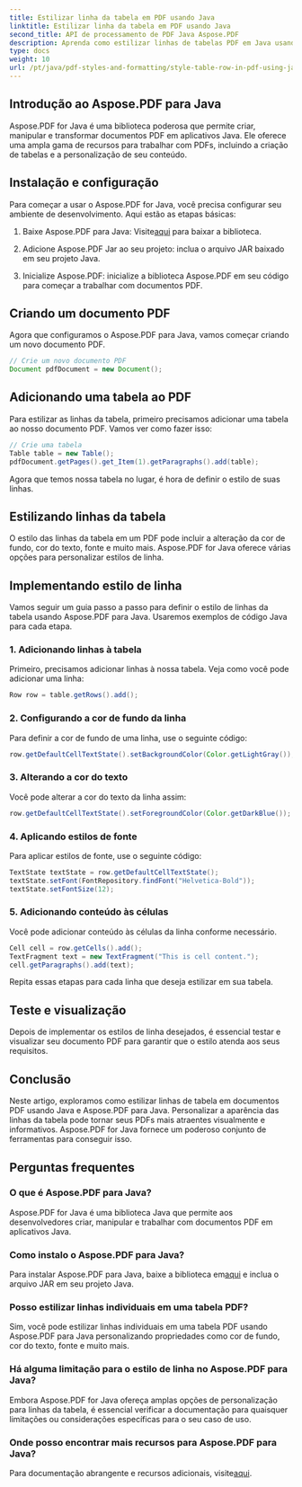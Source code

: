 ```yaml
---
title: Estilizar linha da tabela em PDF usando Java
linktitle: Estilizar linha da tabela em PDF usando Java
second_title: API de processamento de PDF Java Aspose.PDF
description: Aprenda como estilizar linhas de tabelas PDF em Java usando Aspose.PDF para Java. Personalize cores, adicione bordas e muito mais neste guia completo.
type: docs
weight: 10
url: /pt/java/pdf-styles-and-formatting/style-table-row-in-pdf-using-java/
---
```


## Introdução ao Aspose.PDF para Java

Aspose.PDF for Java é uma biblioteca poderosa que permite criar, manipular e transformar documentos PDF em aplicativos Java. Ele oferece uma ampla gama de recursos para trabalhar com PDFs, incluindo a criação de tabelas e a personalização de seu conteúdo.

## Instalação e configuração

Para começar a usar o Aspose.PDF for Java, você precisa configurar seu ambiente de desenvolvimento. Aqui estão as etapas básicas:

1.  Baixe Aspose.PDF para Java: Visite[aqui](https://releases.aspose.com/pdf/java/) para baixar a biblioteca.

2. Adicione Aspose.PDF Jar ao seu projeto: inclua o arquivo JAR baixado em seu projeto Java.

3. Inicialize Aspose.PDF: inicialize a biblioteca Aspose.PDF em seu código para começar a trabalhar com documentos PDF.

## Criando um documento PDF

Agora que configuramos o Aspose.PDF para Java, vamos começar criando um novo documento PDF.

```java
// Crie um novo documento PDF
Document pdfDocument = new Document();
```

## Adicionando uma tabela ao PDF

Para estilizar as linhas da tabela, primeiro precisamos adicionar uma tabela ao nosso documento PDF. Vamos ver como fazer isso:

```java
// Crie uma tabela
Table table = new Table();
pdfDocument.getPages().get_Item(1).getParagraphs().add(table);
```

Agora que temos nossa tabela no lugar, é hora de definir o estilo de suas linhas.

## Estilizando linhas da tabela

O estilo das linhas da tabela em um PDF pode incluir a alteração da cor de fundo, cor do texto, fonte e muito mais. Aspose.PDF for Java oferece várias opções para personalizar estilos de linha.

## Implementando estilo de linha

Vamos seguir um guia passo a passo para definir o estilo de linhas da tabela usando Aspose.PDF para Java. Usaremos exemplos de código Java para cada etapa.

### 1. Adicionando linhas à tabela

Primeiro, precisamos adicionar linhas à nossa tabela. Veja como você pode adicionar uma linha:

```java
Row row = table.getRows().add();
```

### 2. Configurando a cor de fundo da linha

Para definir a cor de fundo de uma linha, use o seguinte código:

```java
row.getDefaultCellTextState().setBackgroundColor(Color.getLightGray());
```

### 3. Alterando a cor do texto

Você pode alterar a cor do texto da linha assim:

```java
row.getDefaultCellTextState().setForegroundColor(Color.getDarkBlue());
```

### 4. Aplicando estilos de fonte

Para aplicar estilos de fonte, use o seguinte código:

```java
TextState textState = row.getDefaultCellTextState();
textState.setFont(FontRepository.findFont("Helvetica-Bold"));
textState.setFontSize(12);
```

### 5. Adicionando conteúdo às células

Você pode adicionar conteúdo às células da linha conforme necessário.

```java
Cell cell = row.getCells().add();
TextFragment text = new TextFragment("This is cell content.");
cell.getParagraphs().add(text);
```

Repita essas etapas para cada linha que deseja estilizar em sua tabela.

## Teste e visualização

Depois de implementar os estilos de linha desejados, é essencial testar e visualizar seu documento PDF para garantir que o estilo atenda aos seus requisitos.

## Conclusão

Neste artigo, exploramos como estilizar linhas de tabela em documentos PDF usando Java e Aspose.PDF para Java. Personalizar a aparência das linhas da tabela pode tornar seus PDFs mais atraentes visualmente e informativos. Aspose.PDF for Java fornece um poderoso conjunto de ferramentas para conseguir isso.

## Perguntas frequentes

### O que é Aspose.PDF para Java?

Aspose.PDF for Java é uma biblioteca Java que permite aos desenvolvedores criar, manipular e trabalhar com documentos PDF em aplicativos Java.

### Como instalo o Aspose.PDF para Java?

 Para instalar Aspose.PDF para Java, baixe a biblioteca em[aqui](https://releases.aspose.com/pdf/java/) e inclua o arquivo JAR em seu projeto Java.

### Posso estilizar linhas individuais em uma tabela PDF?

Sim, você pode estilizar linhas individuais em uma tabela PDF usando Aspose.PDF para Java personalizando propriedades como cor de fundo, cor do texto, fonte e muito mais.

### Há alguma limitação para o estilo de linha no Aspose.PDF para Java?

Embora Aspose.PDF for Java ofereça amplas opções de personalização para linhas da tabela, é essencial verificar a documentação para quaisquer limitações ou considerações específicas para o seu caso de uso.

### Onde posso encontrar mais recursos para Aspose.PDF para Java?

 Para documentação abrangente e recursos adicionais, visite[aqui](https://reference.aspose.com/pdf/java/).
